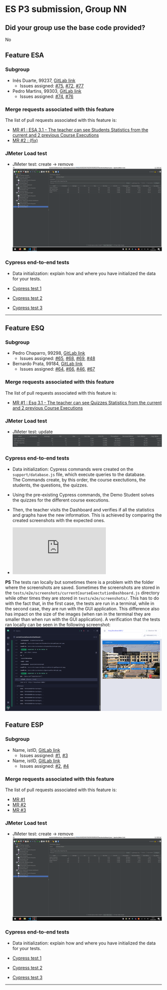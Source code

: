 # ES P3 submission, Group NN

## Did your group use the base code provided?

No

## Feature ESA

### Subgroup
 - Inês Duarte, 99237, [GitLab link](https://gitlab.rnl.tecnico.ulisboa.pt/ist199237)
   + Issues assigned: [#75](https://gitlab.rnl.tecnico.ulisboa.pt/es/es23-59/-/issues/75), [#72](https://gitlab.rnl.tecnico.ulisboa.pt/es/es23-59/-/issues/72), [#77](https://gitlab.rnl.tecnico.ulisboa.pt/es/es23-59/-/issues/77)
 - Pedro Martins, 99303, [GitLab link](https://gitlab.rnl.tecnico.ulisboa.pt/ist199303)
   + Issues assigned: [#74](https://gitlab.rnl.tecnico.ulisboa.pt/es/es23-59/-/issues/74), [#76](https://gitlab.rnl.tecnico.ulisboa.pt/es/es23-59/-/issues/76)
 
### Merge requests associated with this feature

The list of pull requests associated with this feature is:

 - [MR #1 : ESA 3.1 - The teacher can see Students Statistics from the current and 2 previous Course Executions](https://gitlab.rnl.tecnico.ulisboa.pt/es/es23-59/-/merge_requests/18)
 - [MR #2 : (fix)](https://gitlab.rnl.tecnico.ulisboa.pt/es/es23-59/-/merge_requests/21)

### JMeter Load test

  - JMeter test: create → remove
  ![Load Test Screenshot](./images/aggregateReportESA.png)

### Cypress end-to-end tests

- Data initialization: explain how and where you have initialized the data for your tests.

- [Cypress test 1](https://gitlab.rnl.tecnico.ulisboa.pt/es)
- [Cypress test 2](https://gitlab.rnl.tecnico.ulisboa.pt/es)
- [Cypress test 3](https://gitlab.rnl.tecnico.ulisboa.pt/es)

---

## Feature ESQ

### Subgroup
 - Pedro Chaparro, 99298, [GitLab link](https://gitlab.rnl.tecnico.ulisboa.pt/ist199298)
   + Issues assigned: [#65](https://gitlab.rnl.tecnico.ulisboa.pt/es/es23-59/-/issues/65), [#68](https://gitlab.rnl.tecnico.ulisboa.pt/es/es23-59/-/issues/68), [#69](https://gitlab.rnl.tecnico.ulisboa.pt/es/es23-59/-/issues/46), [#48](https://gitlab.rnl.tecnico.ulisboa.pt/es/es23-59/-/issues/69)
 - Bernardo Prata, 99184, [GitLab link](https://gitlab.rnl.tecnico.ulisboa.pt/ist199184)
   + Issues assigned: [#64](https://gitlab.rnl.tecnico.ulisboa.pt/es/es23-59/-/issues/64), [#66](https://gitlab.rnl.tecnico.ulisboa.pt/es/es23-59/-/issues/66), [#46](https://gitlab.rnl.tecnico.ulisboa.pt/es/es23-59/-/issues/46), [#67](https://gitlab.rnl.tecnico.ulisboa.pt/es/es23-59/-/issues/67)
 
### Merge requests associated with this feature

The list of pull requests associated with this feature is:

 - [MR #1 : Esq 3.1 - The teacher can see Quizzes Statistics from the current and 2 previous Course Executions](https://gitlab.rnl.tecnico.ulisboa.pt/es/es23-59/-/merge_requests/17)

### JMeter Load test

  - JMeter test: update
  ![Load Test Screenshot](./images/aggregateReportESQ.png)
   
### Cypress end-to-end tests

- Data initialization: Cypress commands were created on the `support/database.js` file, which execute queries to the database.  
    The Commands create, by this order, the course exectutions, the students, the questions, the quizzes.

- Using the pre-existing Cypress commands, the Demo Student solves the quizzes for the different course executions.
- Then, the teacher visits the Dashboard and verifies if all the statistics and graphs have the new information. This is achieved by comparing the created screenshots with the expected ones.  

- ![`currentCourseExecutionDashboard`](https://gitlab.rnl.tecnico.ulisboa.pt/es/es23-59/-/blob/ESQ_3.1_e2e/frontend/tests/e2e/specs/dashboard/currentCourseExecutionDashboard.js)

**PS**
The tests ran locally but sometimes there is a problem with the folder where the screenshots are saved. Sometimes the screenshots are stored in the `tests/e2e/screenshots/currentCourseExectutionDashboard.js` directory while other times they are stored in `tests/e2e/screenshots/`.
This has to do with the fact that, in the first case, the tests are run in a terminal, while in the second case, they are run with the GUI application.
This difference also has impact on the size of the images (when ran in the terminal they are smaller than when run with the GUI application).
A verification that the tests ran locally can be seen in the following screenshot:
![`proofCypressRanESQ`](./images/proofCypressRanESQ.png)

## Feature ESP

### Subgroup
 - Name, istID, [GitLab link](https://gitlab.rnl.tecnico.ulisboa.pt/istXXXXXX)
   + Issues assigned: [#1](https://gitlab.rnl.tecnico.ulisboa.pt/es), [#3](https://gitlab.rnl.tecnico.ulisboa.pt/es)
 - Name, istID, [GitLab link](https://gitlab.rnl.tecnico.ulisboa.pt/istXXXXXX)
   + Issues assigned: [#2](https://gitlab.rnl.tecnico.ulisboa.pt/es), [#4](https://gitlab.rnl.tecnico.ulisboa.pt/es)
 
### Merge requests associated with this feature

The list of pull requests associated with this feature is:

 - [MR #1](https://gitlab.rnl.tecnico.ulisboa.pt/es)
 - [MR #2](https://gitlab.rnl.tecnico.ulisboa.pt/es)
 - [MR #3](https://gitlab.rnl.tecnico.ulisboa.pt/es)

### JMeter Load test

  - JMeter test: create → remove
  ![Load Test Screenshot](./images/aggregateReportESA.png)

### Cypress end-to-end tests

- Data initialization: explain how and where you have initialized the data for your tests.

- [Cypress test 1](https://gitlab.rnl.tecnico.ulisboa.pt/es)
- [Cypress test 2](https://gitlab.rnl.tecnico.ulisboa.pt/es)
- [Cypress test 3](https://gitlab.rnl.tecnico.ulisboa.pt/es)

---